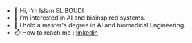 - 👋 Hi, I’m Islam EL BOUDI
- 👀 I’m interested in AI and bioinspired systems.
- 🌱 I hold a master's degree in AI and biomedical Engineering.
- 📫 How to reach me : [linkedin](https://fr.linkedin.com/in/islam-el-boudi-2a4697199)




